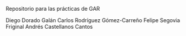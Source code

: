 Repositorio para las prácticas de GAR

Diego Dorado Galán
Carlos Rodríguez Gómez-Carreño
Felipe Segovia Friginal
Andrés Castellanos Cantos
